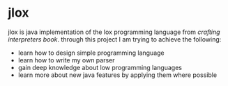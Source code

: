 # jlox

jlox is java implementation of the lox programming language from *crafting interpreters book*.
through this project I am trying to achieve the following:
- learn how to design simple programming language
- learn how to write my own parser
- gain deep knowledge about low programming languages
- learn more about new java features by applying them where possible
